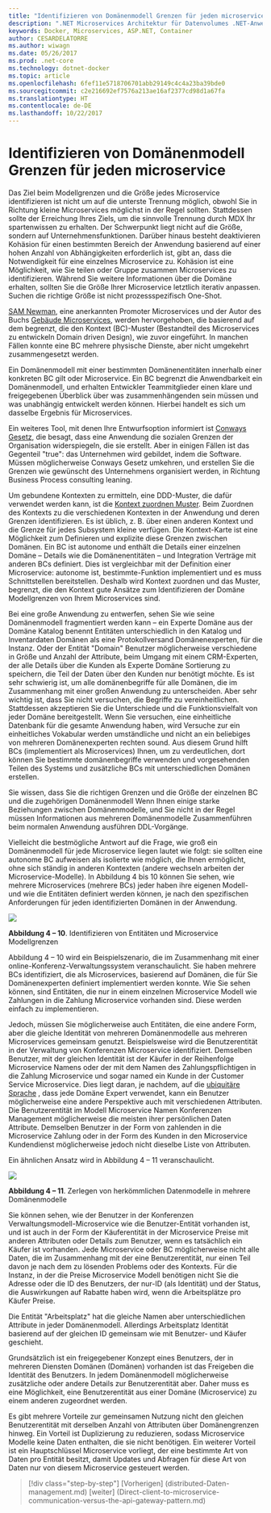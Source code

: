 ```yaml
---
title: "Identifizieren von Domänenmodell Grenzen für jeden microservice"
description: ".NET Microservices Architektur für Datenvolumes .NET-Anwendungen | Identifizieren von Domänenmodell Grenzen für jeden microservice"
keywords: Docker, Microservices, ASP.NET, Container
author: CESARDELATORRE
ms.author: wiwagn
ms.date: 05/26/2017
ms.prod: .net-core
ms.technology: dotnet-docker
ms.topic: article
ms.openlocfilehash: 6fef11e5718706701abb29149c4c4a23ba39bde0
ms.sourcegitcommit: c2e216692ef7576a213ae16af2377cd98d1a67fa
ms.translationtype: HT
ms.contentlocale: de-DE
ms.lasthandoff: 10/22/2017
---
```

# <a name="identify-domain-model-boundaries-for-each-microservice"></a>Identifizieren von Domänenmodell Grenzen für jeden microservice

Das Ziel beim Modellgrenzen und die Größe jedes Microservice identifizieren ist nicht um auf die unterste Trennung möglich, obwohl Sie in Richtung kleine Microservices möglichst in der Regel sollten. Stattdessen sollte der Erreichung Ihres Ziels, um die sinnvolle Trennung durch MDX Ihr spartenwissen zu erhalten. Der Schwerpunkt liegt nicht auf die Größe, sondern auf Unternehmensfunktionen. Darüber hinaus besteht deaktivieren Kohäsion für einen bestimmten Bereich der Anwendung basierend auf einer hohen Anzahl von Abhängigkeiten erforderlich ist, gibt an, dass die Notwendigkeit für eine einzelnes Microservice zu. Kohäsion ist eine Möglichkeit, wie Sie teilen oder Gruppe zusammen Microservices zu identifizieren. Während Sie weitere Informationen über die Domäne erhalten, sollten Sie die Größe Ihrer Microservice letztlich iterativ anpassen. Suchen die richtige Größe ist nicht prozessspezifisch One-Shot.

[SAM Newman](http://samnewman.io/), eine anerkannten Promoter Microservices und der Autor des Buchs [Gebäude Microservices](http://samnewman.io/books/building_microservices/), werden hervorgehoben, die basierend auf dem begrenzt, die den Kontext (BC)-Muster (Bestandteil des Microservices zu entwickeln Domain driven Design), wie zuvor eingeführt. In manchen Fällen konnte eine BC mehrere physische Dienste, aber nicht umgekehrt zusammengesetzt werden.

Ein Domänenmodell mit einer bestimmten Domänenentitäten innerhalb einer konkreten BC gilt oder Microservice. Ein BC begrenzt die Anwendbarkeit ein Domänenmodell, und erhalten Entwickler Teammitglieder einen klare und freigegebenen Überblick über was zusammenhängenden sein müssen und was unabhängig entwickelt werden können. Hierbei handelt es sich um dasselbe Ergebnis für Microservices.

Ein weiteres Tool, mit denen Ihre Entwurfsoption informiert ist [Conways Gesetz](https://en.wikipedia.org/wiki/Conway%27s_law), die besagt, dass eine Anwendung die sozialen Grenzen der Organisation widerspiegeln, die sie erstellt. Aber in einigen Fällen ist das Gegenteil "true": das Unternehmen wird gebildet, indem die Software. Müssen möglicherweise Conways Gesetz umkehren, und erstellen Sie die Grenzen wie gewünscht des Unternehmens organisiert werden, in Richtung Business Process consulting leaning.

Um gebundene Kontexten zu ermitteln, eine DDD-Muster, die dafür verwendet werden kann, ist die [Kontext zuordnen Muster](https://www.infoq.com/articles/ddd-contextmapping). Beim Zuordnen des Kontexts zu die verschiedenen Kontexten in der Anwendung und deren Grenzen identifizieren. Es ist üblich, z. B. über einen anderen Kontext und die Grenze für jedes Subsystem kleine verfügen. Die Kontext-Karte ist eine Möglichkeit zum Definieren und explizite diese Grenzen zwischen Domänen. Ein BC ist autonome und enthält die Details einer einzelnen Domäne – Details wie die Domänenentitäten – und Integration Verträge mit anderen BCs definiert. Dies ist vergleichbar mit der Definition einer Microservice: autonome ist, bestimmte-Funktion implementiert und es muss Schnittstellen bereitstellen. Deshalb wird Kontext zuordnen und das Muster, begrenzt, die den Kontext gute Ansätze zum Identifizieren der Domäne Modellgrenzen von Ihrem Microservices sind.

Bei eine große Anwendung zu entwerfen, sehen Sie wie seine Domänenmodell fragmentiert werden kann – ein Experte Domäne aus der Domäne Katalog benennt Entitäten unterschiedlich in den Katalog und Inventardaten Domänen als eine Protokollversand Domänenexperten, für die Instanz. Oder der Entität "Domain" Benutzer möglicherweise verschiedene in Größe und Anzahl der Attribute, beim Umgang mit einem CRM-Experten, der alle Details über die Kunden als Experte Domäne Sortierung zu speichern, die Teil der Daten über den Kunden nur benötigt möchte. Es ist sehr schwierig ist, um alle domänenbegriffe für alle Domänen, die im Zusammenhang mit einer großen Anwendung zu unterscheiden. Aber sehr wichtig ist, dass Sie nicht versuchen, die Begriffe zu vereinheitlichen. Stattdessen akzeptieren Sie die Unterschiede und die Funktionsvielfalt von jeder Domäne bereitgestellt. Wenn Sie versuchen, eine einheitliche Datenbank für die gesamte Anwendung haben, wird Versuche zur ein einheitliches Vokabular werden umständliche und nicht an ein beliebiges von mehreren Domänenexperten rechten sound. Aus diesem Grund hilft BCs (implementiert als Microservices) Ihnen, um zu verdeutlichen, dort können Sie bestimmte domänenbegriffe verwenden und vorgesehenden Teilen des Systems und zusätzliche BCs mit unterschiedlichen Domänen erstellen.

Sie wissen, dass Sie die richtigen Grenzen und die Größe der einzelnen BC und die zugehörigen Domänenmodell Wenn Ihnen einige starke Beziehungen zwischen Domänenmodelle, und Sie nicht in der Regel müssen Informationen aus mehreren Domänenmodelle Zusammenführen beim normalen Anwendung ausführen DDL-Vorgänge.

Vielleicht die bestmögliche Antwort auf die Frage, wie groß ein Domänenmodell für jede Microservice liegen lautet wie folgt: sie sollten eine autonome BC aufweisen als isolierte wie möglich, die Ihnen ermöglicht, ohne sich ständig in anderen Kontexten (andere wechseln arbeiten der Microservice-Modelle). In Abbildung 4 bis 10 können Sie sehen, wie mehrere Microservices (mehrere BCs) jeder haben ihre eigenen Modell- und wie die Entitäten definiert werden können, je nach den spezifischen Anforderungen für jeden identifizierten Domänen in der Anwendung.

![](./media/image10.png)

**Abbildung 4 – 10**. Identifizieren von Entitäten und Microservice Modellgrenzen

Abbildung 4 – 10 wird ein Beispielszenario, die im Zusammenhang mit einer online-Konferenz-Verwaltungssystem veranschaulicht. Sie haben mehrere BCs identifiziert, die als Microservices, basierend auf Domänen, die für Sie Domänenexperten definiert implementiert werden konnte. Wie Sie sehen können, sind Entitäten, die nur in einem einzelnen Microservice Modell wie Zahlungen in die Zahlung Microservice vorhanden sind. Diese werden einfach zu implementieren.

Jedoch, müssen Sie möglicherweise auch Entitäten, die eine andere Form, aber die gleiche Identität von mehreren Domänenmodelle aus mehreren Microservices gemeinsam genutzt. Beispielsweise wird die Benutzerentität in der Verwaltung von Konferenzen Microservice identifiziert. Demselben Benutzer, mit der gleichen Identität ist der Käufer in der Reihenfolge Microservice Namens oder der mit dem Namen des Zahlungspflichtigen in die Zahlung Microservice und sogar named ein Kunde in der Customer Service Microservice. Dies liegt daran, je nachdem, auf die [ubiquitäre Sprache](https://martinfowler.com/bliki/UbiquitousLanguage.html) , dass jede Domäne Expert verwendet, kann ein Benutzer möglicherweise eine andere Perspektive auch mit verschiedenen Attributen. Die Benutzerentität im Modell Microservice Namen Konferenzen Management möglicherweise die meisten ihrer persönlichen Daten Attribute. Demselben Benutzer in der Form von zahlenden in die Microservice Zahlung oder in der Form des Kunden in den Microservice Kundendienst möglicherweise jedoch nicht dieselbe Liste von Attributen.

Ein ähnlichen Ansatz wird in Abbildung 4 – 11 veranschaulicht.

![](./media/image11.png)

**Abbildung 4 – 11**. Zerlegen von herkömmlichen Datenmodelle in mehrere Domänenmodelle

Sie können sehen, wie der Benutzer in der Konferenzen Verwaltungsmodell-Microservice wie die Benutzer-Entität vorhanden ist, und ist auch in der Form der Käuferentität in der Microservice Preise mit anderen Attributen oder Details zum Benutzer, wenn es tatsächlich ein Käufer ist vorhanden. Jede Microservice oder BC möglicherweise nicht alle Daten, die im Zusammenhang mit der eine Benutzerentität, nur einen Teil davon je nach dem zu lösenden Problems oder des Kontexts. Für die Instanz, in der die Preise Microservice Modell benötigen nicht Sie die Adresse oder die ID des Benutzers, der nur-ID (als Identität) und der Status, die Auswirkungen auf Rabatte haben wird, wenn die Arbeitsplätze pro Käufer Preise.

Die Entität "Arbeitsplatz" hat die gleiche Namen aber unterschiedlichen Attribute in jeder Domänenmodell. Allerdings Arbeitsplatz Identität basierend auf der gleichen ID gemeinsam wie mit Benutzer- und Käufer geschieht.

Grundsätzlich ist ein freigegebener Konzept eines Benutzers, der in mehreren Diensten Domänen (Domänen) vorhanden ist das Freigeben die Identität des Benutzers. In jedem Domänenmodell möglicherweise zusätzliche oder andere Details zur Benutzerentität aber. Daher muss es eine Möglichkeit, eine Benutzerentität aus einer Domäne (Microservice) zu einem anderen zugeordnet werden.

Es gibt mehrere Vorteile zur gemeinsamen Nutzung nicht den gleichen Benutzerentität mit derselben Anzahl von Attributen über Domänengrenzen hinweg. Ein Vorteil ist Duplizierung zu reduzieren, sodass Microservice Modelle keine Daten enthalten, die sie nicht benötigen. Ein weiterer Vorteil ist ein Hauptschlüssel Microservice vorliegt, der eine bestimmte Art von Daten pro Entität besitzt, damit Updates und Abfragen für diese Art von Daten nur von diesem Microservice gesteuert werden.


>[!div class="step-by-step"]
[Vorherigen] (distributed-Daten-management.md) [weiter] (Direct-client-to-microservice-communication-versus-the-api-gateway-pattern.md)
